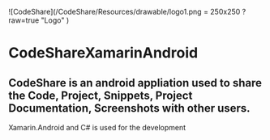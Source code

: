 ![CodeShare](/CodeShare/Resources/drawable/logo1.png = 250x250 ?raw=true "Logo" )
# CodeShareXamarinAndroid

## CodeShare is an android appliation used to share the Code, Project, Snippets, Project Documentation, Screenshots with other users.

Xamarin.Android and C# is used for the development
